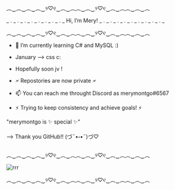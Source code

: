 ︵‿︵‿︵‿︵‿୨♡୧‿︵‿︵︵‿︵‿୨♡୧‿︵‿︵︵‿︵‿︵

_ . _ . _ . _ . _ . _ . _ . _ . _ Hi, I’m Mery! _ . _ . _ . _ . _ . _ . _ . _ . _ . _

︵‿︵‿︵‿︵‿୨♡୧‿︵‿︵︵‿︵‿୨♡୧‿︵‿︵︵‿︵‿︵

- 🌱 I’m currently learning C# and MySQL :)
- January --> css c:
- Hopefully soon jv !
- 🗲 Repostories are now private 🗲

- 📫 You can reach me throught Discord as merymontgo#6567

- ⚡ Trying to keep consistency and achieve goals! ⚡

"merymontgo is ✨ special ✨"

--> Thank you GitHub!! (づ˶•༝•˶)づ♡

︵‿︵‿︵‿︵‿୨♡୧‿︵‿︵︵‿︵‿୨♡୧‿︵‿︵︵‿︵‿︵

![rrr](https://user-images.githubusercontent.com/117637409/201752875-813b45d5-49ff-40bc-a0df-0794393aac5c.gif)

︵‿︵‿︵‿︵‿୨♡୧‿︵‿︵︵‿︵‿୨♡୧‿︵‿︵︵‿︵‿︵
